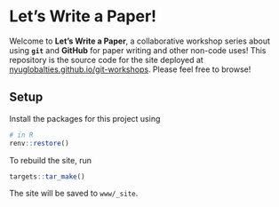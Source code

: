 
<!-- README.md is generated from README.Rmd. Please edit that file -->

# Let’s Write a Paper!

<!-- badges: start -->
<!-- badges: end -->

Welcome to **Let’s Write a Paper**, a collaborative workshop series
about using **`git`** and **GitHub** for paper writing and other
non-code uses! This repository is the source code for the site deployed
at
[nyuglobalties.github.io/git-workshops](https://nyuglobalties.github.io/git-workshops).
Please feel free to browse!

## Setup

Install the packages for this project using

``` r
# in R
renv::restore()
```

To rebuild the site, run

``` r
targets::tar_make()
```

The site will be saved to `www/_site`.
